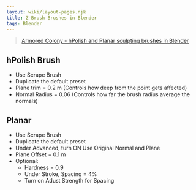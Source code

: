 ```yaml
---
layout: wiki/layout-pages.njk
title: Z-Brush Brushes in Blender
tags: Blender
---
```


> [Armored Colony - hPolish and Planar sculpting brushes in Blender](https://www.youtube.com/watch?v=gIujBF74FQg)

## hPolish Brush
- Use Scrape Brush
- Duplicate the default preset
- Plane trim = 0.2 m (Controls how deep from the point gets affected)
- Normal Radius = 0.06 (Controls how far the brush radius average the normals)

## Planar
- Use Scrape Brush
- Duplicate the default preset
- Under Advanced, turn ON Use Original Normal and Plane 
- Plane Offset = 0.1 m
- Optional:
  - Hardness = 0.9
  - Under Stroke, Spacing = 4%
  - Turn on Adust Strength for Spacing